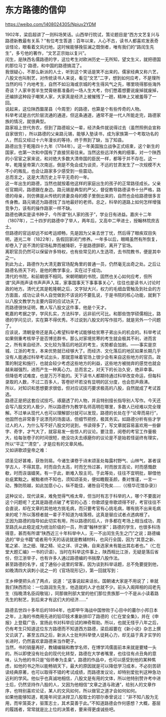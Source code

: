 # 东方路德的信仰  

https://weibo.com/1408024305/Npiuv2YDM

1902年，梁启超讲了一则科场笑话。山西举行院试，策论题目是“西方文艺复兴与路德新教最有关系？”有位考生答道：百年以来，人心不古，读书人都喜欢发表奇谈怪论，眼看着文风扫地，这时候能够挽狂澜之既倒者，唯有我们的“路闰生先生”，多亏他的著作，“文艺正宗始以复兴”。  
闰生，是陕西名儒路德的字，这位考生对欧洲历史一无所知，望文生义，就把德国的那位马丁·路德，和中国的路德搞混了。  
我很疑心，不那么新派的人士，听到这个笑话是笑不出来的。儒家经典又称六艺，八股文也叫制艺，对传统读书人来说，看见“文艺”二字，想到如何应考，不是理所当然的吗？内地考生，自然不如沿海或京城的考生得风气之先，哪里晓得那些海外奇谈？人家辛苦半生焚膏继晷准备的一场人生大考，你们憋着想要说废掉就废掉，还编排这种段子嘲笑人家，大家真是经济上被摧残了一趟，精神上又被羞辱了一回。  
说起来，这位陕西盩厔县（今周至）的路德，也算是个有些传奇的人物。  
科举考试是古代阶层流通的通道，但这条通道，通常不是一代人所能走完，路德家族的情况，就很典型。  
路家祖上世代务农，但到了路德祖父一辈，经济条件就说得过去（虽然照例会宣称自家很穷），所以路德的父亲路元锡，能够入塾读书，成为家族第一个考取功名的人，然后又经过十六年漫长的等待，终于熬到了缺，当了知县。  
路德出生于乾隆四十九年（1784年）。这一年美国独立战争正式结束，这个新生的国家，也第一次和中国有了直接贸易往来。当然这些远洋外夷的细事，对一个陕西的小官宦之家来说，和对绝大多数大清帝国的臣民一样，都等于并不存在。这一年，乾隆皇帝第六次南巡，倒是不免会成为谈资，不远的甘肃发生了一次规模不大不小的叛乱，也会让路家多少感受到一些震动。  
总而言之，这是大清历史上平平无奇的一年。  
这一年出生的路德，当然也就按着他这样的家庭出生的孩子的正常路径成长。父亲任官期间，路德跟在身边。路元锡是典型的严父，督促教导路德读书十分严格，路德的母亲，则仿佛是从传统的贤妻良母的模子里倒出来的，自然也会给路德很多言传身教。路元锡还为路德找了当地最好的老师。总之，科举的道路上如何怎样增强竞争力，该有的操作路家一样不缺。  
路德也确实是读书种子，今所谓“别人家的孩子”，学业日有进益。嘉庆十二年（1807年），二十四岁的路德中了举人，两年后，又高中二甲进士，授翰林院庶吉士。  
但路德的官运却远不如考运顺畅，先是因为父亲去世丁忧，然后得了眼疾双目失明，道光二年（1822年），告假回家闭门修养。一年多以后，眼睛虽然有所恢复，却卷入了说不清的官场私弊而被降职，于是路德辞职，离开了官场。  
离职官员仍然可以保留许多特权，也有些常见的人生选项，去书院教书，便是其中之一。  
到此为止，路德作为大清无数官场配角里的普通一员，仍然毫无出奇之处。之后让路德名扬天下的，是他的教学事业，实在过于成功。  
清代的书院，和前朝很不相同。宋朝明朝的书院，固然也关心如何应考，但所谓“风声雨声读书声声声入耳，家事国事天下事事事关心”，往往也是读书人讨论时政的地方。清代尤其是乾隆朝之后，文字狱大兴，权力的毛细血管触及到社会的方方面面，成功让读书人自觉做到不该说的不要乱说，于是书院的核心功能，就剩下以八股文教学为主要内容的应试功夫了。  
而路德很快证明，教人写八股文这件事，他是个天才。  
乾嘉的考据之学，学风扎实，方法科学，远非前代可比。和那些饱学硕儒相比，路德的学问见识，实在算不得优秀。不过说到八股文的写作技巧，就是另外一个问题了。  
应该说，清朝皇帝还是真心希望科举考试能够给贫寒子弟出头的机会的。科举考试如果侧重考核举子是否博览群书，那么对家境贫寒的考生就会极其不利，进而言之，所有来自经济、文化较为落后的地区的考生，劣势都会加剧。——事实是京城、江浙的考生，本来优势就已经够大了。而经济、文化落后的地区如果长期几乎没有人能通过科举考试出头，那就意味着官场上很少会有来自这些地方的官员。政策的制定和施行，也就会较少考虑这些地方的利益，这些地方被抛弃的感觉也就会越来越强烈，进而产生一种离心力。总而言之，对天下的长治久安，绝非幸事。  
但降低考试难度，也是万万不能的。天下读书人都期待通过科举改变命运，但每科录取的人数，不过二百多人，答卷好坏若没有显明的区分度，也会怨声鼎沸。  
所以，对知识和思想要求很低，但对应试技巧要求极高的八股，自然就成了考试首选。  
路德正是把这套应试技巧，琢磨透了的人物，并且特别擅长指导别人写作。今天还会写八股文的人极少，所以路德作为教学名师高明在哪里，多数人已经难以完全理解。不过单从现代人也可以理解部分就可以发现，路德的长处在于“论卑而易行”，他固然也非常善于说漂亮的场面话，但细节把控，极其务实。如路德分析有些才学过人的人，为什么写不好八股文时说到，书读得多了，写文章就容易喜欢用一些僻字、奇字，才气大了，就容易发一些惊人的议论。要注意，阅卷的考官工作量极大，给每张卷子的时间很短，绝没功夫去琢磨你的议论是不是始若怪诞终有理实，所以“平正”“清空”，才是应有的文章风格。  
又如讲歌颂皇帝之难：  
  
颂圣见好甚难，获咎则易。今诸生课卷于诗末颂圣处每露村野气、山林气，甚者误学古人，不得其意。时而自负太高，时而乞怜过甚，时而放言高论，时而感慨歔欷，时而诙谐嬉笑。有一于此，断难入彀主司。于此等处，往往不宜明批，聊借他处疵累黜之。被黜者终不知也，须知颂圣处，便如瞻觐圣颜，奏对惟谨，一言一动，豫防陨越，如此加意小心，纵不能佳，诸咎自可免矣……（《柽华花馆杂录》）  
  
这种议论，现代读来，难免觉得气格太卑，但当时有志于科举的人，哪个不要面对这个问题呢？尤其是路德点破了考官的心态：你歌颂皇帝歌颂得不好，考官往往不会直说，却在文章的其他地方挑毛病，而只要考官有心挑毛病，哪有挑不出来毛病来的呢？所以落榜者就一辈子不知道为啥落榜。这真是替应试者点透病根了。  
正因为路德的指导如此切实有用，所以路德的后人，许多都在考场上相当成功，周至路氏从此稳定成为统治阶级的一员，所谓“翰林世家”；路德的学生，也很多科场得意，甚而有所谓“陕西近三十年科举中人，无一不出闰生先生之门”之说；路德编选的“举业书籍”或者用今天的话说就是教辅材料，也风行全国，因为“其意之新、笔之紧、法之细、理之精、论之详、评之确，自来选家未有能出其右者也。”（仁在堂大题汇编》一书的识语）。当时在科举这件事上，陕西相比江浙，无疑是落后省份，但江浙举子，也有许多人通过路德编的书揣摩八股作法。  
甚至路德的名字，成了通俗小说里的常客。因为谈到科举话题，总不免要提到他，如晚清四大讽刺小说之一的《官场现形记》，第一回就写到：  
  
王乡绅便把头点了两点，说道：“这事说起来话长。国朝诸大家是不用说了；单就我们陕西而论：一位路润生先生，他造就的人才也就不少。前头入阁拜相的阎老先生（指晚清名臣阎敬铭），同那做刑部大堂的他们那位贵族那一个不是从小读着路先生的制艺，到后来才有这们大的经济……”  
  
路德去世四十多年后的1894年，也即甲午海战中国惨败于心目中的蕞尔小邦日本之年，上海的书商用先进的铅印技术重新排印了路德的《仁在堂全集》，并在《申报》上登载广告，宣扬此书对科举应试的神奇帮助。所以，也就无怪乎八年之后，仍有考生只知道这位东方路德而不知道西方路德，梁启超要在《新小说》杂志上撰文讥讽了。甚至五四之后，新派人士批判科举使人徒耗心力，却无益于真才实学的长进时，仍然喜欢拿路德来当作靶子。  
当然，书的销量再好，教辅编辑和教学名师，在博学鸿儒面前本来就是要矮一头的。所以即使没有社会的现代化转型，路德在大学者嘴里，也往往有点丑角的意味，认为他的书只是“俗师奉为圭臬”。路德的作品中，也可以感受到他的某种焦虑，如他的书之所以能畅销天下，最大的原因就是可以降低学习成本，不必刻苦研读经典原著，也可以取得不错的考试成绩，而路德发议论，却特别爱批判这种急功近利的学风。他似乎也真诚地相信，八股文是有用的文体，所以他特别赞许考中进士后，仍然坚持作八股的人，又因为他相信“文章之道与政通”，给别人的文章作序，也特别喜欢论证，某人的文风如何，所以做官之道才会如何如何。  
如果他能够知道，乾隆年间坚决捍卫八股取士的鄂尔泰曾说过：“非不知八股为无用，而牢笼英才，驱策志士，其术莫善于此。”不知道路德会作何感想？大概，基层的履践者，常常就是比上位的决策者，要来得更虔诚些吧。